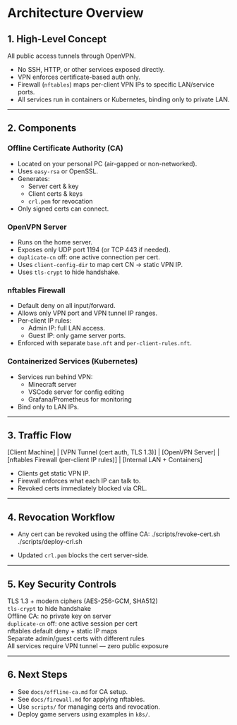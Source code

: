 # Architecture Overview

## 1. High-Level Concept
All public access tunnels through OpenVPN.
- No SSH, HTTP, or other services exposed directly.
- VPN enforces certificate-based auth only.
- Firewall (`nftables`) maps per-client VPN IPs to specific LAN/service ports.
- All services run in containers or Kubernetes, binding only to private LAN.

---

## 2. Components

###  Offline Certificate Authority (CA)
- Located on your personal PC (air-gapped or non-networked).
- Uses `easy-rsa` or OpenSSL.
- Generates:
  - Server cert & key
  - Client certs & keys
  - `crl.pem` for revocation
- Only signed certs can connect.

###  OpenVPN Server
- Runs on the home server.
- Exposes only UDP port 1194 (or TCP 443 if needed).
- `duplicate-cn` off: one active connection per cert.
- Uses `client-config-dir` to map cert CN → static VPN IP.
- Uses `tls-crypt` to hide handshake.

###  nftables Firewall
- Default deny on all input/forward.
- Allows only VPN port and VPN tunnel IP ranges.
- Per-client IP rules:
  - Admin IP: full LAN access.
  - Guest IP: only game server ports.
- Enforced with separate `base.nft` and `per-client-rules.nft`.

###  Containerized Services (Kubernetes)
- Services run behind VPN:
  - Minecraft server
  - VSCode server for config editing
  - Grafana/Prometheus for monitoring
- Bind only to LAN IPs.

---

## 3. Traffic Flow

[Client Machine]
|
[VPN Tunnel (cert auth, TLS 1.3)]
|
[OpenVPN Server]
|
[nftables Firewall (per-client IP rules)]
|
[Internal LAN + Containers]


- Clients get static VPN IP.
- Firewall enforces what each IP can talk to.
- Revoked certs immediately blocked via CRL.

---

## 4. Revocation Workflow

- Any cert can be revoked using the offline CA:
./scripts/revoke-cert.sh
./scripts/deploy-crl.sh

- Updated `crl.pem` blocks the cert server-side.

---

## 5. Key Security Controls

 TLS 1.3 + modern ciphers (AES-256-GCM, SHA512)  
 `tls-crypt` to hide handshake  
 Offline CA: no private key on server  
 `duplicate-cn` off: one active session per cert  
 nftables default deny + static IP maps  
 Separate admin/guest certs with different rules  
 All services require VPN tunnel — zero public exposure

---

## 6. Next Steps

- See `docs/offline-ca.md` for CA setup.
- See `docs/firewall.md` for applying nftables.
- Use `scripts/` for managing certs and revocation.
- Deploy game servers using examples in `k8s/`.
